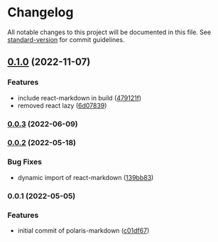 # Changelog

All notable changes to this project will be documented in this file. See [standard-version](https://github.com/conventional-changelog/standard-version) for commit guidelines.

## [0.1.0](https://github.com/shop3/polaris-markdown/compare/v0.0.3...v0.1.0) (2022-11-07)


### Features

* include react-markdown in build ([479121f](https://github.com/shop3/polaris-markdown/commit/479121f4f849c851b5740713728154754d5751ab))
* removed react lazy ([6d07839](https://github.com/shop3/polaris-markdown/commit/6d07839da919fd807ae7ecd82430e96bc6e0a694))

### [0.0.3](https://github.com/shop3/polaris-markdown/compare/v0.0.2...v0.0.3) (2022-06-09)

### [0.0.2](https://github.com/shop3/polaris-markdown/compare/v0.0.1...v0.0.2) (2022-05-18)


### Bug Fixes

* dynamic import of react-markdown ([139bb83](https://github.com/shop3/polaris-markdown/commit/139bb83a7fbf710c3f17c647aee3926bdc99a1b7))

### 0.0.1 (2022-05-05)


### Features

* initial commit of polaris-markdown ([c01df67](https://github.com/shop3/polaris-markdown/commit/c01df6727f7a5aaa0e0236f2c9c03aa9ba3ef33c))
